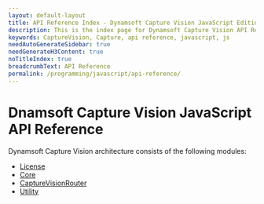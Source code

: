 ```yaml
---
layout: default-layout
title: API Reference Index - Dynamsoft Capture Vision JavaScript Edition
description: This is the index page for Dynamsoft Capture Vision API Reference
keywords: CaptureVision, Capture, api reference, javascript, js
needAutoGenerateSidebar: true
needGenerateH3Content: true
noTitleIndex: true
breadcrumbText: API Reference
permalink: /programming/javascript/api-reference/
---
```


# Dnamsoft Capture Vision JavaScript API Reference

Dynamsoft Capture Vision architecture consists of the following modules:

* [License](license/license-module.md)
* [Core](core/core.md)
* [CaptureVisionRouter](capture-vision-router/capture-vision-router-module.md)
* [Utility](utility/utility.md)
